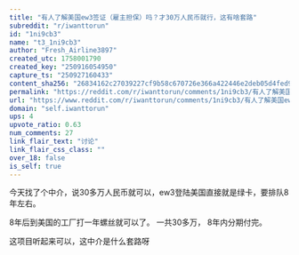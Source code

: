 ```yaml
---
title: "有人了解美国ew3签证（雇主担保）吗？才30万人民币就行，这有啥套路"
subreddit: "r/iwanttorun"
id: "1ni9cb3"
name: "t3_1ni9cb3"
author: "Fresh_Airline3897"
created_utc: 1758001790
created_key: "250916054950"
capture_ts: "250927160433"
content_sha256: "26834162c27039227cf9b58c670726e366a422446e2deb05d4fed9475581ab60"
permalink: "https://reddit.com/r/iwanttorun/comments/1ni9cb3/有人了解美国ew3签证雇主担保吗才30万人民币就行这有啥套路/"
url: "https://www.reddit.com/r/iwanttorun/comments/1ni9cb3/有人了解美国ew3签证雇主担保吗才30万人民币就行这有啥套路/"
domain: "self.iwanttorun"
ups: 4
upvote_ratio: 0.63
num_comments: 27
link_flair_text: "讨论"
link_flair_css_class: ""
over_18: false
is_self: true
---
```


今天找了个中介，说30多万人民币就可以，ew3登陆美国直接就是绿卡，要排队8年左右。

8年后到美国的工厂打一年螺丝就可以了。 一共30多万， 8年内分期付完。

这项目听起来可以，这中介是什么套路呀
